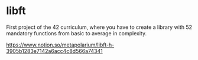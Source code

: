 # libft
First project of the 42 curriculum, where you have to create a library with 52 mandatory functions from basic to average in complexity.

https://www.notion.so/metapolarium/libft-h-3905b1283e7142a6acc4c8d566a74341
